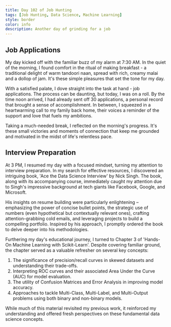 ```yaml
---
title: Day 102 of Job Hunting
tags: [Job Hunting, Data Science, Machine Learning]
style: border
color: info
description: Another day of grinding for a job
---
```



## Job Applications

My day kicked off with the familiar buzz of my alarm at 7:30 AM. In the quiet of the morning, I found comfort in the ritual of making breakfast - a traditional delight of warm tandoori naan, spread with rich, creamy malai and a dollop of jam. It's these simple pleasures that set the tone for my day.

With a satisfied palate, I dove straight into the task at hand - job applications. The process can be daunting, but today, I was on a roll. By the time noon arrived, I had already sent off 30 applications, a personal record that brought a sense of accomplishment. In between, I squeezed in a heartwarming call to my family back home, their voices a reminder of the support and love that fuels my ambitions.

Taking a much-needed break, I reflected on the morning's progress. It's these small victories and moments of connection that keep me grounded and motivated in the midst of life's relentless pace.

## Interview Preparation

At 3 PM, I resumed my day with a focused mindset, turning my attention to interview preparation. In my search for effective resources, I discovered an intriguing book, 'Ace the Data Science Interview' by Nick Singh. The book, along with its accompanying course, immediately caught my attention due to Singh's impressive background at tech giants like Facebook, Google, and Microsoft.

His insights on resume building were particularly enlightening – emphasizing the power of concise bullet points, the strategic use of numbers (even hypothetical but contextually relevant ones), crafting attention-grabbing cold emails, and leveraging projects to build a compelling portfolio. Inspired by his approach, I promptly ordered the book to delve deeper into his methodologies.

Furthering my day's educational journey, I turned to Chapter 3 of 'Hands-On Machine Learning with Scikit-Learn'. Despite covering familiar ground, the chapter served as a valuable refresher on several key concepts:

1. The significance of precision/recall curves in skewed datasets and understanding their trade-offs.
2. Interpreting ROC curves and their associated Area Under the Curve (AUC) for model evaluation.
3. The utility of Confusion Matrices and Error Analysis in improving model accuracy.
4. Approaches to tackle Multi-Class, Multi-Label, and Multi-Output problems using both binary and non-binary models.

While much of this material revisited my previous work, it reinforced my understanding and offered fresh perspectives on these fundamental data science concepts.